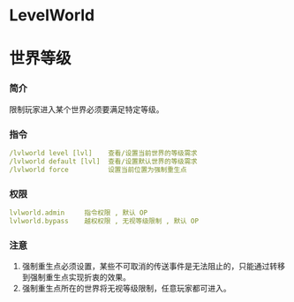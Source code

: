 # LevelWorld
# 世界等级

### 简介
限制玩家进入某个世界必须要满足特定等级。

### 指令
```yaml
/lvlworld level [lvl]    查看/设置当前世界的等级需求
/lvlworld default [lvl]  查看/设置默认世界的等级需求
/lvlworld force          设置当前位置为强制重生点
```

### 权限
```yaml
lvlworld.admin     指令权限 , 默认 OP
lvlworld.bypass    越权权限 , 无视等级限制 , 默认 OP
```

### 注意
1. 强制重生点必须设置，某些不可取消的传送事件是无法阻止的，只能通过转移到强制重生点实现折衷的效果。
2. 强制重生点所在的世界将无视等级限制，任意玩家都可进入。
